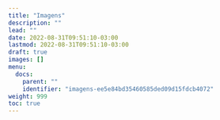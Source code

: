 ```yaml
---
title: "Imagens"
description: ""
lead: ""
date: 2022-08-31T09:51:10-03:00
lastmod: 2022-08-31T09:51:10-03:00
draft: true
images: []
menu:
  docs:
    parent: ""
    identifier: "imagens-ee5e84bd35460585ded09d15fdcb4072"
weight: 999
toc: true
---
```


